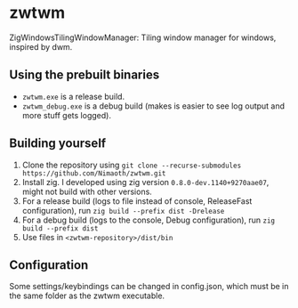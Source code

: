 # zwtwm
ZigWindowsTilingWindowManager: Tiling window manager for windows, inspired by dwm.

## Using the prebuilt binaries
- `zwtwm.exe` is a release build.
- `zwtwm_debug.exe` is a debug build (makes is easier to see log output and more stuff gets logged).

## Building yourself
1. Clone the repository using `git clone --recurse-submodules https://github.com/Nimaoth/zwtwm.git`
2. Install zig.  I developed using zig version `0.8.0-dev.1140+9270aae07`, might not build with other versions.
3. For a release build (logs to file instead of console, ReleaseFast configuration), run `zig build --prefix dist -Drelease`
4. For a debug build (logs to the console, Debug configuration), run `zig build --prefix dist`
5. Use files in `<zwtwm-repository>/dist/bin`

## Configuration
Some settings/keybindings can be changed in config.json, which must be in the same folder as the zwtwm executable.

